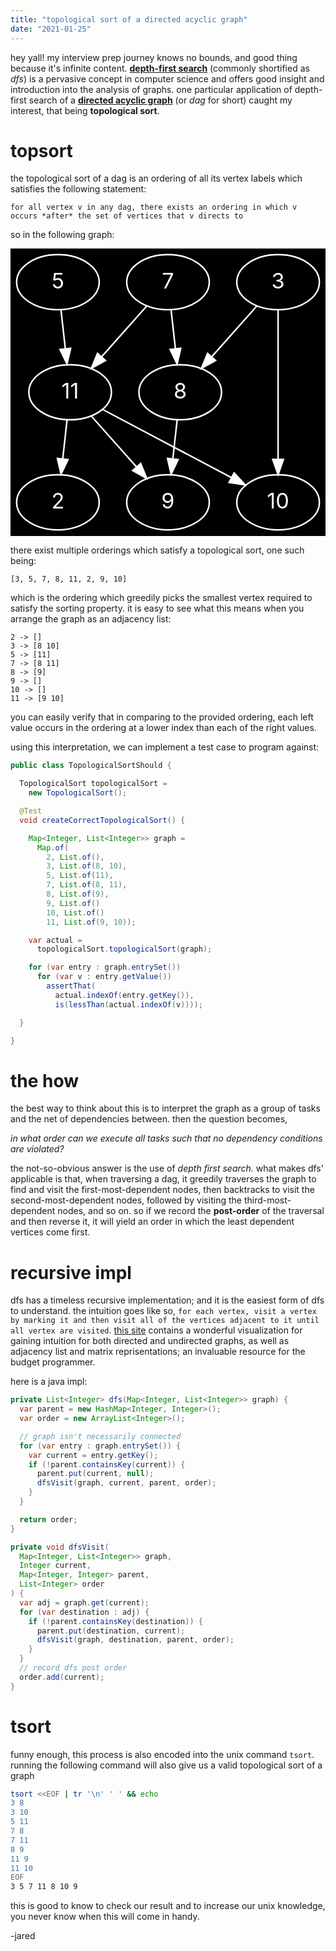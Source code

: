 ```yaml
---
title: "topological sort of a directed acyclic graph"
date: "2021-01-25"
---
```


hey yall! my interview prep journey knows no bounds, and good thing because it's infinite content. [**depth-first search**](https://en.wikipedia.org/wiki/Depth-first_search) (commonly shortified as *dfs*) is a pervasive concept in computer science and offers good insight and introduction into the analysis of graphs. one particular application of depth-first search of a [**directed acyclic graph**](https://en.wikipedia.org/wiki/Directed_acyclic_graph) (or *dag* for short) caught my interest, that being **topological sort**.

# topsort

the topological sort of a dag is an ordering of all its vertex labels which satisfies the following statement:

`for all vertex v in any dag, there exists an ordering in which v occurs *after* the set of vertices that v directs to`

so in the following graph:

<svg xmlns="http://www.w3.org/2000/svg" xmlns:xlink="http://www.w3.org/1999/xlink" width="100%" height="100%" viewBox="0.00 0.00 206.00 188.00"><g id="graph0" class="graph" transform="scale(1 1) rotate(0) translate(4 184)"><title>G</title>
<polygon fill="#000000" stroke="transparent" points="-4,4 -4,-184 202,-184 202,4 -4,4"/>
<g id="node1" class="node"><ellipse fill="none" stroke="#FFFFFF" cx="171" cy="-162" rx="27" ry="18"/><text text-anchor="middle" x="171" y="-157.8" font-size="14.00" fill="#FFFFFF">3</text></g>
<g id="node2" class="node"><ellipse fill="none" stroke="#FFFFFF" cx="107" cy="-90" rx="27" ry="18"/><text text-anchor="middle" x="107" y="-85.8" font-size="14.00" fill="#FFFFFF">8</text></g>
<g id="edge1" class="edge"><path fill="none" stroke="#FFFFFF" d="M157.113,-146.3771C148.4747,-136.659 137.2107,-123.987 127.5503,-113.1191"/><polygon fill="#FFFFFF" stroke="#FFFFFF" points="130.1196,-110.7413 120.8599,-105.5924 124.8877,-115.3918 130.1196,-110.7413"/></g>
<g id="node3" class="node"><ellipse fill="none" stroke="#FFFFFF" cx="171" cy="-18" rx="27" ry="18"/><text text-anchor="middle" x="171" y="-13.8" font-size="14.00" fill="#FFFFFF">10</text></g>
<g id="edge2" class="edge"><path fill="none" stroke="#FFFFFF" d="M171,-143.7623C171,-119.201 171,-75.2474 171,-46.3541"/><polygon fill="#FFFFFF" stroke="#FFFFFF" points="174.5001,-46.0896 171,-36.0896 167.5001,-46.0897 174.5001,-46.0896"/></g>
<g id="node7" class="node"><ellipse fill="none" stroke="#FFFFFF" cx="99" cy="-18" rx="27" ry="18"/><text text-anchor="middle" x="99" y="-13.8" font-size="14.00" fill="#FFFFFF">9</text></g>
<g id="edge6" class="edge"><path fill="none" stroke="#FFFFFF" d="M104.9813,-71.8314C104.1257,-64.131 103.1083,-54.9743 102.1574,-46.4166"/><polygon fill="#FFFFFF" stroke="#FFFFFF" points="105.6289,-45.9656 101.0459,-36.4133 98.6717,-46.7386 105.6289,-45.9656"/></g>
<g id="node4" class="node"><ellipse fill="none" stroke="#FFFFFF" cx="27" cy="-162" rx="27" ry="18"/><text text-anchor="middle" x="27" y="-157.8" font-size="14.00" fill="#FFFFFF">5</text></g>
<g id="node5" class="node"><ellipse fill="none" stroke="#FFFFFF" cx="35" cy="-90" rx="27" ry="18"/><text text-anchor="middle" x="35" y="-85.8" font-size="14.00" fill="#FFFFFF">11</text></g>
<g id="edge3" class="edge"><path fill="none" stroke="#FFFFFF" d="M29.0187,-143.8314C29.8743,-136.131 30.8917,-126.9743 31.8426,-118.4166"/><polygon fill="#FFFFFF" stroke="#FFFFFF" points="35.3283,-118.7386 32.9541,-108.4133 28.3711,-117.9656 35.3283,-118.7386"/></g>
<g id="edge9" class="edge"><path fill="none" stroke="#FFFFFF" d="M56.25,-78.75C78.8722,-66.7735 114.8739,-47.7138 140.516,-34.1386"/><polygon fill="#FFFFFF" stroke="#FFFFFF" points="142.2501,-37.1808 149.4504,-29.4086 138.9749,-30.9943 142.2501,-37.1808"/></g>
<g id="edge8" class="edge"><path fill="none" stroke="#FFFFFF" d="M48.887,-74.3771C57.5253,-64.659 68.7893,-51.987 78.4497,-41.1191"/><polygon fill="#FFFFFF" stroke="#FFFFFF" points="81.1123,-43.3918 85.1401,-33.5924 75.8804,-38.7413 81.1123,-43.3918"/></g>
<g id="node8" class="node"><ellipse fill="none" stroke="#FFFFFF" cx="27" cy="-18" rx="27" ry="18"/><text text-anchor="middle" x="27" y="-13.8" font-size="14.00" fill="#FFFFFF">2</text></g>
<g id="edge7" class="edge"><path fill="none" stroke="#FFFFFF" d="M32.9813,-71.8314C32.1257,-64.131 31.1083,-54.9743 30.1574,-46.4166"/><polygon fill="#FFFFFF" stroke="#FFFFFF" points="33.6289,-45.9656 29.0459,-36.4133 26.6717,-46.7386 33.6289,-45.9656"/></g>
<g id="node6" class="node"><ellipse fill="none" stroke="#FFFFFF" cx="99" cy="-162" rx="27" ry="18"/><text text-anchor="middle" x="99" y="-157.8" font-size="14.00" fill="#FFFFFF">7</text></g>
<g id="edge4" class="edge"><path fill="none" stroke="#FFFFFF" d="M101.0187,-143.8314C101.8743,-136.131 102.8917,-126.9743 103.8426,-118.4166"/><polygon fill="#FFFFFF" stroke="#FFFFFF" points="107.3283,-118.7386 104.9541,-108.4133 100.3711,-117.9656 107.3283,-118.7386"/></g>
<g id="edge5" class="edge"><path fill="none" stroke="#FFFFFF" d="M85.113,-146.3771C76.4747,-136.659 65.2107,-123.987 55.5503,-113.1191"/><polygon fill="#FFFFFF" stroke="#FFFFFF" points="58.1196,-110.7413 48.8599,-105.5924 52.8877,-115.3918 58.1196,-110.7413"/></g>

there exist multiple orderings which satisfy a topological sort, one such being:

`[3, 5, 7, 8, 11, 2, 9, 10]`

which is the ordering which greedily picks the smallest vertex required to satisfy the sorting property. it is easy to see what this means when you arrange the graph as an adjacency list:

```
2 -> []
3 -> [8 10]
5 -> [11]
7 -> [8 11]
8 -> [9]
9 -> []
10 -> []
11 -> [9 10]
```

you can easily verify that in comparing to the provided ordering, each left value occurs in the ordering at a lower index than each of the right values.

using this interpretation, we can implement a test case to program against:

```java
public class TopologicalSortShould {

  TopologicalSort topologicalSort =
    new TopologicalSort();

  @Test
  void createCorrectTopologicalSort() {

    Map<Integer, List<Integer>> graph =
      Map.of(
        2, List.of(),
        3, List.of(8, 10),
        5, List.of(11),
        7, List.of(8, 11),
        8, List.of(9),
        9, List.of()
        10, List.of()
        11, List.of(9, 10));

    var actual =
      topologicalSort.topologicalSort(graph);

    for (var entry : graph.entrySet())
      for (var v : entry.getValue())
        assertThat(
          actual.indexOf(entry.getKey()),
          is(lessThan(actual.indexOf(v))));

  }

}
```

# the how

the best way to think about this is to interpret the graph as a group of tasks and the net of dependencies between. then the question becomes,

*in what order can we execute all tasks such that no dependency conditions are violated?*

the not-so-obvious answer is the use of *depth first search.* what makes dfs' applicable is that, when traversing a dag, it greedily traverses the graph to find and visit the first-most-dependent nodes, then backtracks to visit the second-most-dependent nodes, followed by visiting the third-most-dependent nodes, and so on. so if we record the **post-order** of the traversal and then reverse it, it will yield an order in which the least dependent vertices come first.

# recursive impl

dfs has a timeless recursive implementation; and it is the easiest form of dfs to understand. the intuition goes like so, `for each vertex, visit a vertex by marking it and then visit all of the vertices adjacent to it until all vertex are visited`. [this site](https://www.cs.usfca.edu/~galles/visualization/DFS.html) contains a wonderful visualization for gaining intuition for both directed and undirected graphs, as well as adjacency list and matrix reprisentations; an invaluable resource for the budget programmer.

here is a java impl:

```java
private List<Integer> dfs(Map<Integer, List<Integer>> graph) {
  var parent = new HashMap<Integer, Integer>();
  var order = new ArrayList<Integer>();

  // graph isn't necessarily connected
  for (var entry : graph.entrySet()) {
    var current = entry.getKey();
    if (!parent.containsKey(current)) {
      parent.put(current, null);
      dfsVisit(graph, current, parent, order);
    }
  }

  return order;
}

private void dfsVisit(
  Map<Integer, List<Integer>> graph,
  Integer current,
  Map<Integer, Integer> parent,
  List<Integer> order
) {
  var adj = graph.get(current);
  for (var destination : adj) {
    if (!parent.containsKey(destination)) {
      parent.put(destination, current);
      dfsVisit(graph, destination, parent, order);
    }
  }
  // record dfs post order
  order.add(current);
}
```

# tsort

funny enough, this process is also encoded into the unix command `tsort`. running the following command will also give us a valid topological sort of a graph

```bash
tsort <<EOF | tr '\n' ' ' && echo
3 8
3 10
5 11
7 8
7 11
8 9
11 9
11 10
EOF
3 5 7 11 8 10 9
```

this is good to know to check our result and to increase our unix knowledge, you never know when this will come in handy.

-jared
